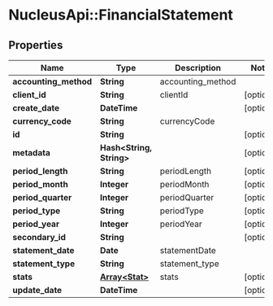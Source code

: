 # NucleusApi::FinancialStatement

## Properties
Name | Type | Description | Notes
------------ | ------------- | ------------- | -------------
**accounting_method** | **String** | accounting_method | 
**client_id** | **String** | clientId | [optional] 
**create_date** | **DateTime** |  | [optional] 
**currency_code** | **String** | currencyCode | 
**id** | **String** |  | [optional] 
**metadata** | **Hash&lt;String, String&gt;** |  | [optional] 
**period_length** | **String** | periodLength | [optional] 
**period_month** | **Integer** | periodMonth | [optional] 
**period_quarter** | **Integer** | periodQuarter | [optional] 
**period_type** | **String** | periodType | [optional] 
**period_year** | **Integer** | periodYear | [optional] 
**secondary_id** | **String** |  | [optional] 
**statement_date** | **Date** | statementDate | 
**statement_type** | **String** | statement_type | 
**stats** | [**Array&lt;Stat&gt;**](Stat.md) | stats | [optional] 
**update_date** | **DateTime** |  | [optional] 


